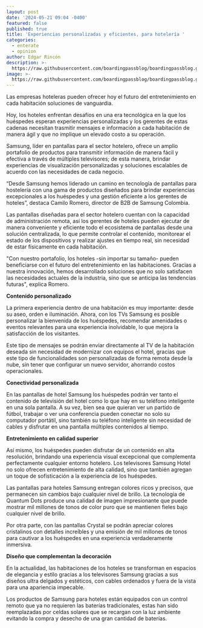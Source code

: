 ```yaml
---
layout: post
date: '2024-05-21 09:04 -0400'
featured: false
published: true
title: 'Experiencias personalizadas y eficientes, para hotelería '
categories:
  - enterate
  - opinion
author: Edgar Rincón
description: >-
  https://raw.githubusercontent.com/boardingpassblog/boardingpassblog.github.io/main/assets/images/Pantalla-Hotel.jpg
image: >-
  https://raw.githubusercontent.com/boardingpassblog/boardingpassblog.github.io/main/assets/images/Pantalla-Hotel.jpg
---
```


Las empresas hoteleras pueden ofrecer hoy el futuro del entretenimiento en cada habitación soluciones de vanguardia. 

Hoy, los hoteles enfrentan desafíos en una era tecnológica en la que los huéspedes esperan experiencias personalizadas y los gerentes de estas cadenas necesitan trasmitir mensajes e información a cada habitación de manera ágil y que no implique un elevado costo a su operación.  

Samsung, líder en pantallas para el sector hotelero, ofrece un amplio portafolio de productos para transmitir información de manera fácil y efectiva a través de múltiples televisores; de esta manera, brindar experiencias de visualización personalizadas y soluciones escalables de acuerdo con las necesidades de cada negocio. 

“Desde Samsung hemos liderado un camino en tecnología de pantallas para hostelería con una gama de productos diseñados para brindar experiencias excepcionales a los huéspedes y una gestión eficiente a los gerentes de hoteles”, destaca Camilo Romero, director de B2B de Samsung Colombia.

Las pantallas diseñadas para el sector hotelero cuentan con la capacidad de administración remota, así los gerentes de hoteles pueden ejecutar de manera conveniente y eficiente todo el ecosistema de pantallas desde una solución centralizada, lo que permite controlar el contenido, monitorear el estado de los dispositivos y realizar ajustes en tiempo real, sin necesidad de estar físicamente en cada habitación.

"Con nuestro portafolio, los hoteles -sin importar su tamaño- pueden beneficiarse con el futuro del entretenimiento en las habitaciones. Gracias a nuestra innovación, hemos desarrollado soluciones que no solo satisfacen las necesidades actuales de la industria, sino que se anticipa las tendencias futuras", explica Romero. 

**Contenido personalizado** 

La primera experiencia dentro de una habitación es muy importante: desde su aseo, orden e iluminación. Ahora, con los TVs Samsung es posible personalizar la bienvenida de los huéspedes, recomendar amenidades o eventos relevantes para una experiencia inolvidable, lo que mejora la satisfacción de los visitantes. 

Este tipo de mensajes se podrán enviar directamente al TV de la habitación deseada sin necesidad de modernizar con equipos el hotel, gracias que este tipo de funcionalidades son personalizadas de forma remota desde la nube, sin tener que configurar un nuevo servidor, ahorrando costos operacionales. 

**Conectividad personalizada**

En las pantallas de hotel Samsung los huéspedes podrán ver tanto el contenido de televisión del hotel como lo que hay en su teléfono inteligente en una sola pantalla. A su vez, bien sea que quieran ver un partido de fútbol, trabajar o ver una conferencia pueden conectar no solo su computador portátil, sino también su teléfono inteligente sin necesidad de cables y disfrutar en una pantalla múltiples contenidos al tiempo.

**Entretenimiento en calidad superior**

Así mismo, los huéspedes pueden disfrutar de un contenido en alta resolución, brindando una experiencia visual excepcional que complementa perfectamente cualquier entorno hotelero. Los televisores Samsung Hotel no solo ofrecen entretenimiento de alta calidad, sino que también agregan un toque de sofisticación a la experiencia de los huéspedes.

Las pantallas para hoteles Samsung entregan colores ricos y precisos, que permanecen sin cambios bajo cualquier nivel de brillo. La tecnología de Quantum Dots produce una calidad de imagen impresionante que puede mostrar mil millones de tonos de color puro que se mantienen fieles bajo cualquier nivel de brillo. 

Por otra parte, con las pantallas Crystal se podrán apreciar colores cristalinos con detalles increíbles y una emisión de mil millones de tonos para cautivar a los huéspedes en una experiencia verdaderamente inmersiva.

**Diseño que complementan la decoración** 

En la actualidad, las habitaciones de los hoteles se transforman en espacios de elegancia y estilo gracias a los televisores Samsung gracias a sus diseños ultra delgados y estéticos, con cables ordenados y fuera de la vista para una apariencia impecable.

Los productos de Samsung para hoteles están equipados con un control remoto que ya no requieren las baterías tradicionales, estas han sido reemplazadas por celdas solares que se recargan con la luz ambiente evitando la compra y desecho de una gran cantidad de baterías. 
